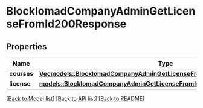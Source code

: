 # BlockIomadCompanyAdminGetLicenseFromId200Response

## Properties

Name | Type | Description | Notes
------------ | ------------- | ------------- | -------------
**courses** | [**Vec<models::BlockIomadCompanyAdminGetLicenseFromId200ResponseCoursesInner>**](block_iomad_company_admin_get_license_from_id_200_response_courses_inner.md) |  | 
**license** | [**models::BlockIomadCompanyAdminGetLicenseFromId200ResponseLicense**](block_iomad_company_admin_get_license_from_id_200_response_license.md) |  | 

[[Back to Model list]](../README.md#documentation-for-models) [[Back to API list]](../README.md#documentation-for-api-endpoints) [[Back to README]](../README.md)



